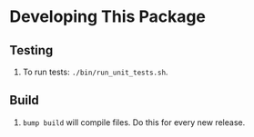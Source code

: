 <!--
id: developers
tags: usage
-->

# Developing This Package

## Testing

1. To run tests: `./bin/run_unit_tests.sh`.

## Build

1. `bump build` will compile files. Do this for every new release.
